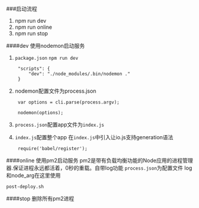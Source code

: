 ###启动流程

1. npm run dev
2. npm run online
3. npm run stop 

####dev
使用nodemon启动服务
1. `package.json` `npm run dev`

		"scripts": {
	    	"dev": "./node_modules/.bin/nodemon ."
	  	}
	  	
2. nodemon配置文件为process.json

		var options = cli.parse(process.argv);
	
		nodemon(options);
		
3. `process.json`配置app文件为`index.js`
4. `index.js`配置整个app 在`index.js`中引入让io.js支持generation语法

		require('babel/register');
		
####online
使用pm2启动服务 pm2是带有负载均衡功能的Node应用的进程管理器.保证进程永远都活着，0秒的重载。自带log功能
`process.json`为配置文件 log和node_arg在这里使用

	post-deploy.sh
		
####stop
删除所有pm2进程